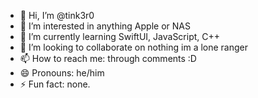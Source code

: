 - 👋 Hi, I’m @tink3r0
- 👀 I’m interested in anything Apple or NAS
- 🌱 I’m currently learning SwiftUI, JavaScript, C++
- 💞️ I’m looking to collaborate on nothing im a lone ranger
- 📫 How to reach me: through comments :D
- 😄 Pronouns: he/him
- ⚡ Fun fact: none.

<!---
tink3r0/tink3r0 is a ✨ special ✨ repository because its `README.md` (this file) appears on your GitHub profile.
You can click the Preview link to take a look at your changes.
--->
